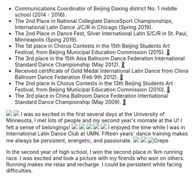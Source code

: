 * Communications Coordinator of Beijing Daxing district No. 1 middle school (2014 - 2016).
* The 2nd Place in National Collegiate DanceSport Championships, International Latin Dance J/C/R in Chicago (Spring 2019). 
* The 2nd Place in Dance Fest, Silver International Latin S/C/R in St. Paul, Minneapolis (Sping 2019).
* The 1st place in Chorus Contests in the 15th Beijing Students Art Festival, from Beijing Municipal Education Commission (2015). [📄](assets/img/15chorus.jpg)
* The 3rd place in the 15th Aisa Ballroom Dance Federation International Standard Dance Championship (May 2012). [📄](assets/img/abdf2.jpg)
* Received certificate of Gold Medal International Latin Dance from China Ballroom Dance Federation (Feb 9th 2012). [📄](assets/img/gold.jpg)
* The 2nd place in Chorus Contests in the 13th Beijing Students Art Festival, from Beijing Municipal Education Commission (2010). [📄](assets/img/13chorus.jpg)
* The 3rd place in China Ballroom Dance Federation International Standard Dance Championship (May 2009). [📄](assets/img/2009cbdf.jpg)

![](/assets/img/welcomeweek3.jpg)
![](/assets/img/welcomeweek1.jpg)
I was so excited in the first several days at the University of Minnesota, I met lots of people and my second year's roomate at the U! I felt a sense of belongings!
![](/assets/img/roclim.jpg)
![](/assets/img/roclimi.jpg)
![](/assets/img/latindance1.jpg)
![](/assets/img/dancefest.jpg)
![](/assets/img/ncdc.jpg)
I enjoyed the time while I was in International Latin Dance Club at UMN. Fifteen years' dance training makes me always be persistent, energetic, and passionate.
![](/assets/img/teachiii.jpg)
![](/assets/img/teachchildren.jpg)
![Crepe](/assets/img/15561605411207_.pic.jpg)

In the second year of high school, I won the second place in 1km running race. I was excited and took a picture with my firends who won on others. Running makes me relax and recharge. I could be persistent while facing difficulties. 
